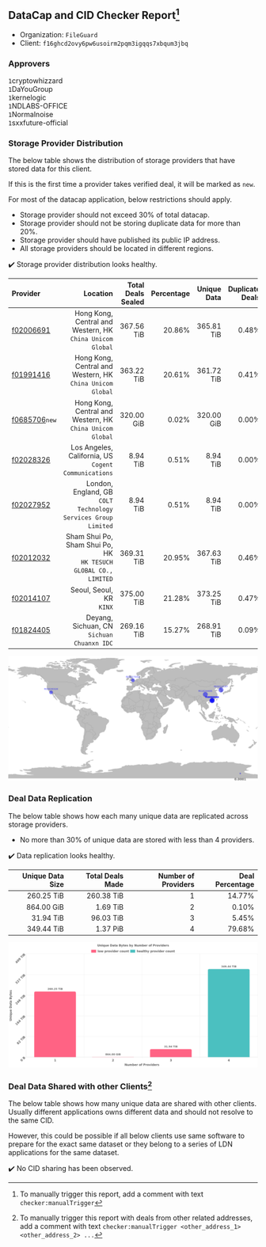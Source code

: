 ## DataCap and CID Checker Report[^1]
 - Organization: `FileGuard`
 - Client: `f16ghcd2ovy6pw6usoirm2pqm3igqqs7xbqum3jbq`
### Approvers
`1`cryptowhizzard<br/>`1`DaYouGroup<br/>`1`kernelogic<br/>`1`NDLABS-OFFICE<br/>`1`Normalnoise<br/>`1`sxxfuture-official

### Storage Provider Distribution
The below table shows the distribution of storage providers that have stored data for this client.

If this is the first time a provider takes verified deal, it will be marked as `new`.

For most of the datacap application, below restrictions should apply.
 - Storage provider should not exceed 30% of total datacap.
 - Storage provider should not be storing duplicate data for more than 20%.
 - Storage provider should have published its public IP address.
 - All storage providers should be located in different regions.

✔️ Storage provider distribution looks healthy.

| Provider                                                  |                                                           Location | Total Deals Sealed | Percentage | Unique Data | Duplicate Deals |
| :-------------------------------------------------------- | -----------------------------------------------------------------: | -----------------: | ---------: | ----------: | --------------: |
| [f02006691](https://filfox.info/en/address/f02006691)     |       Hong Kong, Central and Western, HK<br/>`China Unicom Global` |         367.56 TiB |     20.86% |  365.81 TiB |           0.48% |
| [f01991416](https://filfox.info/en/address/f01991416)     |       Hong Kong, Central and Western, HK<br/>`China Unicom Global` |         363.22 TiB |     20.61% |  361.72 TiB |           0.41% |
| [f0685706](https://filfox.info/en/address/f0685706)`new`  |       Hong Kong, Central and Western, HK<br/>`China Unicom Global` |         320.00 GiB |      0.02% |  320.00 GiB |           0.00% |
| [f02028326](https://filfox.info/en/address/f02028326)     |            Los Angeles, California, US<br/>`Cogent Communications` |           8.94 TiB |      0.51% |    8.94 TiB |           0.00% |
| [f02027952](https://filfox.info/en/address/f02027952)     |   London, England, GB<br/>`COLT Technology Services Group Limited` |           8.94 TiB |      0.51% |    8.94 TiB |           0.00% |
| [f02012032](https://filfox.info/en/address/f02012032)     | Sham Shui Po, Sham Shui Po, HK<br/>`HK TESUCH GLOBAL CO., LIMITED` |         369.31 TiB |     20.95% |  367.63 TiB |           0.46% |
| [f02014107](https://filfox.info/en/address/f02014107)     |                                        Seoul, Seoul, KR<br/>`KINX` |         375.00 TiB |     21.28% |  373.25 TiB |           0.47% |
| [f01824405](https://filfox.info/en/address/f01824405)     |                      Deyang, Sichuan, CN<br/>`Sichuan Chuanxn IDC` |         269.16 TiB |     15.27% |  268.91 TiB |           0.09% |

<img src="https://raw.githubusercontent.com/data-preservation-programs/filplus-checker-assets/main/filecoin-project/filecoin-plus-large-datasets/issues/1712/1688651258642.png"/>

### Deal Data Replication
The below table shows how each many unique data are replicated across storage providers.

- No more than 30% of unique data are stored with less than 4 providers.

✔️ Data replication looks healthy.

| Unique Data Size | Total Deals Made | Number of Providers | Deal Percentage |
| ---------------: | ---------------: | ------------------: | --------------: |
|       260.25 TiB |       260.38 TiB |                   1 |          14.77% |
|       864.00 GiB |         1.69 TiB |                   2 |           0.10% |
|        31.94 TiB |        96.03 TiB |                   3 |           5.45% |
|       349.44 TiB |         1.37 PiB |                   4 |          79.68% |

<img src="https://raw.githubusercontent.com/data-preservation-programs/filplus-checker-assets/main/filecoin-project/filecoin-plus-large-datasets/issues/1712/1688651259882.png"/>

### Deal Data Shared with other Clients[^3]
The below table shows how many unique data are shared with other clients.
Usually different applications owns different data and should not resolve to the same CID.

However, this could be possible if all below clients use same software to prepare for the exact same dataset or they belong to a series of LDN applications for the same dataset.

✔️ No CID sharing has been observed.

[^1]: To manually trigger this report, add a comment with text `checker:manualTrigger`

[^2]: Deals from those addresses are combined into this report as they are specified with `checker:manualTrigger`

[^3]: To manually trigger this report with deals from other related addresses, add a comment with text `checker:manualTrigger <other_address_1> <other_address_2> ...`
